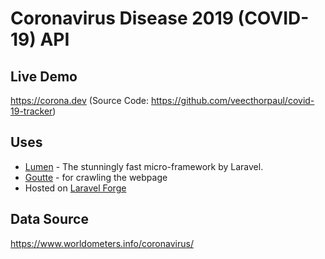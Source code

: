 # Coronavirus Disease 2019 (COVID-19) API

## Live Demo 
https://corona.dev (Source Code: https://github.com/veecthorpaul/covid-19-tracker)


## Uses
- [Lumen](https://lumen.laravel.com/) - The stunningly fast micro-framework by Laravel.
- [Goutte](https://github.com/FriendsOfPHP/Goutte) - for crawling the webpage
- Hosted on [Laravel Forge](https://forge.laravel.com)

## Data Source 
https://www.worldometers.info/coronavirus/
